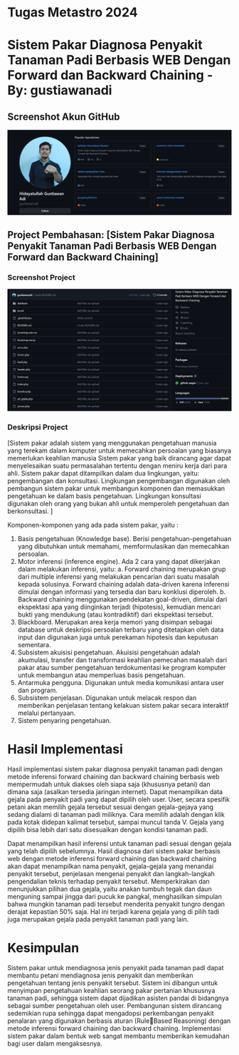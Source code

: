 # Tugas Metastro 2024
# Sistem Pakar Diagnosa Penyakit Tanaman Padi Berbasis WEB Dengan Forward dan Backward Chaining - By: gustiawanadi

## Screenshot Akun GitHub
![Screenshot Akun GitHub](https://github.com/RizqiAbdan/TugasMetastro/blob/main/Cuplikan%20layar%202024-09-25%20214443.png)

## Project Pembahasan: [Sistem Pakar Diagnosa Penyakit Tanaman Padi Berbasis WEB Dengan Forward dan Backward Chaining]

### Screenshot Project
![Screenshot Project](https://github.com/RizqiAbdan/TugasMetastro/blob/main/Cuplikan%20layar%202024-09-25%20193956.png)

### Deskripsi Project
[Sistem pakar adalah sistem yang menggunakan pengetahuan manusia yang terekam 
dalam komputer untuk memecahkan persoalan yang biasanya memerlukan keahlian manusia Sistem pakar yang baik dirancang agar dapat menyelesaikan suatu permasalahan 
tertentu dengan meniru kerja dari para ahli. 
Sistem pakar dapat ditampilkan dalam dua lingkungan, yaitu: pengembangan dan 
konsultasi. Lingkungan pengembangan digunakan oleh pembangun sistem pakar untuk 
membangun komponen dan memasukkan pengetahuan ke dalam basis pengetahuan. 
Lingkungan konsultasi digunakan oleh orang yang bukan ahli untuk memperoleh pengetahuan 
dan berkonsultasi. ]

Komponen-komponen yang ada pada sistem pakar, yaitu : 
1. Basis pengetahuan (Knowledge base). Berisi pengetahuan-pengetahuan yang dibutuhkan 
untuk memahami, memformulasikan dan memecahkan persoalan. 
2. Motor inferensi (inference engine). Ada 2 cara yang dapat dikerjakan dalam melakukan 
inferensi, yaitu: 
  a. Forward chaining merupakan grup dari multiple inferensi yang melakukan             pencarian  dari suatu masalah kepada solusinya. Forward chaining adalah data-driven   karena  inferensi dimulai dengan informasi yang tersedia dan baru konklusi            diperoleh.
  b. Backward chaining menggunakan pendekatan goal-driven, dimulai dari ekspektasi      apa yang diinginkan terjadi (hipotesis), kemudian mencari bukti yang mendukung        (atau kontradiktif) dari ekspektasi tersebut. 
3. Blackboard. Merupakan area kerja memori yang disimpan sebagai database untuk 
deskripsi persoalan terbaru yang ditetapkan oleh data input dan digunakan juga untuk 
perekaman hipotesis dan keputusan sementara. 
4. Subsistem akuisisi pengetahuan. Akuisisi pengetahuan adalah akumulasi, transfer dan transformasi keahlian pemecahan masalah dari pakar atau sumber pengetahuan 
terdokumentasi ke program komputer untuk membangun atau memperluas basis 
pengetahuan. 
5. Antarmuka pengguna. Digunakan untuk media komunikasi antara user dan program. 
6. Subsistem penjelasan. Digunakan untuk melacak respon dan memberikan penjelasan 
tentang kelakuan sistem pakar secara interaktif melalui pertanyaan. 
7. Sistem penyaring pengetahuan.

#  Hasil Implementasi
Hasil implementasi sistem pakar diagnosa penyakit tanaman padi dengan metode 
inferensi forward chaining dan backward chaining berbasis web mempermudah untuk diakses 
oleh siapa saja (khususnya petani) dan dimana saja (asalkan tersedia jaringan internet). Dapat menampilkan data gejala pada penyakit padi yang dapat 
dipilih oleh user. User, secara spesifik petani akan memilih gejala tersebut sesuai dengan 
gejala-gejaya yang sedang dialami di tanaman padi miliknya. Cara memilih adalah dengan klik 
pada kotak didepan kalimat tersebut, sampai muncul tanda V. Gejala yang dipilih bisa lebih dari 
satu disesuaikan dengan kondisi tanaman padi. 

Dapat menampilkan hasil inferensi untuk tanaman padi sesuai dengan 
gejala yang telah dipilih sebelumnya. Hasil diagnosa dari sistem pakar berbasis web dengan 
metode inferensi forward chaining dan backward chaining akan dapat menampilkan nama 
penyakit, gejala-gejala yang menandai penyakit tersebut, penjelasan mengenai penyakit dan 
langkah-langkah pengendalian teknis terhadap penyakit tersebut. 
Memperkirakan dan menunjukkan pilihan dua 
gejala, yaitu anakan tumbuh tegak dan daun menguning sampai jingga dari pucuk ke pangkal, 
menghasilkan simpulan bahwa mungkin tanaman padi tersebut menderita penyakit tungro 
dengan derajat kepastian 50% saja. Hal ini terjadi karena gejala yang di pilih tadi juga 
merupakan gejala pada penyakit tanaman padi yang lain. 

# Kesimpulan
Sistem pakar untuk mendiagnosa jenis penyakit pada tanaman padi dapat membantu 
petani mendiagnosa jenis penyakit dan memberikan pengetahuan tentang jenis penyakit 
tersebut. Sistem ini dibangun untuk menyimpan pengetahuan keahlian seorang pakar pertanian 
khususnya tanaman padi, sehingga sistem dapat dijadikan asisten pandai di bidangnya sebagai 
sumber pengetahuan oleh user. Pembangunan sistem dirancang sedemikian rupa sehingga 
dapat mengadopsi perkembangan penyakit penalaran yang digunakan berbasis aturan (RuleBased Reasoning) dengan metode inferensi forward chaining dan backward chaining.
Implementasi sistem pakar dalam bentuk web sangat membantu memberikan kemudahan bagi 
user dalam mengaksesnya. 
